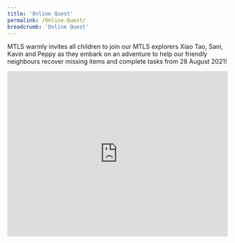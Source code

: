 ```yaml
---
title: 'Online Quest'
permalink: /Online-Quest/
breadcrumb: 'Online Quest'
---
```

<!-- Global site tag (gtag.js) - Google Ads: 726049306 -->
<script async src="https://www.googletagmanager.com/gtag/js?id=AW-726049306"></script>
<script>
  window.dataLayer = window.dataLayer || [];
  function gtag(){dataLayer.push(arguments);}
  gtag('js', new Date());

  gtag('config', 'AW-726049306');
</script>

<div>
  <p>
  MTLS warmly invites all children to join our MTLS explorers Xiao Tao, Sani, Kavin and Peppy as they embark on an adventure to help our friendly neighbours recover missing items and complete tasks from 28 August 2021!
  </p>
  <div style="padding:75% 0 0 0;position:relative;"><iframe src="https://player.vimeo.com/video/591946094?badge=0&amp;autopause=0&amp;player_id=0&amp;app_id=58479&amp;h=31a027be51" frameborder="0" allow="autoplay; fullscreen; picture-in-picture" allowfullscreen style="position:absolute;top:0;left:0;width:100%;height:100%;" title="MTLS Teaser 3"></iframe></div><script src="https://player.vimeo.com/api/player.js"></script>
</div>
